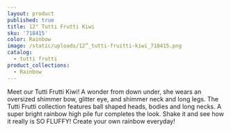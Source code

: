 ```yaml
---
layout: product
published: true
title: 12" Tutti Frutti Kiwi
sku: '718415'
color: Rainbow
image: /static/uploads/12”_tutti-fruitti-kiwi_718415.png
catalog:
  - tutti frutti
product_collections:
  - Rainbow
---
```

Meet our Tutti Frutti Kiwi! A wonder from down under, she wears an oversized shimmer bow, glitter eye, and shimmer neck and long legs. The Tutti Frutti collection features ball shaped heads, bodies and long necks. A super bright rainbow high pile fur completes the look. Shake it and see how it really is SO FLUFFY! Create your own rainbow everyday!
